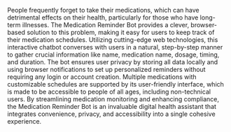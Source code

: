 People frequently forget to take their medications, which can have detrimental effects on their health, particularly for those who have long-term illnesses. The Medication Reminder Bot provides a clever, browser-based solution to this problem, making it easy for users to keep track of their medication schedules. Utilizing cutting-edge web technologies, this interactive chatbot converses with users in a natural, step-by-step manner to gather crucial information like name, medication name, dosage, timing, and duration. The bot ensures user privacy by storing all data locally and using browser notifications to set up personalized reminders without requiring any login or account creation. Multiple medications with customizable schedules are supported by its user-friendly interface, which is made to be accessible to people of all ages, including non-technical users. By streamlining medication monitoring and enhancing compliance, the Medication Reminder Bot is an invaluable digital health assistant that integrates convenience, privacy, and accessibility into a single cohesive experience.

